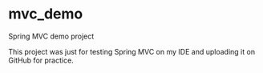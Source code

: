 # mvc_demo
Spring MVC demo project

This project was just for testing Spring MVC on my IDE and uploading it on GitHub for practice.
